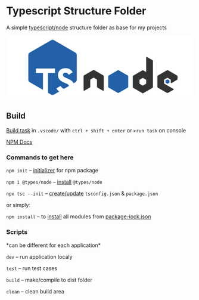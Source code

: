 # Typescript Structure Folder

A simple [typescript/node](https://www.npmjs.com/package/ts-node) structure folder as base for my projects

[![ts-node](tsnode.svg)](https://www.npmjs.com/package/ts-node)

## Build

[Build task](.vscode/tasks.json) in `.vscode/` with `ctrl + shift + enter` or `>run task` on console

[NPM Docs](https://docs.npmjs.com/)

### Commands to get here

`npm init` – [initializer](https://docs.npmjs.com/cli/v7/commands/npm-init/) for npm package

`npm i @types/node` – [install](https://docs.npmjs.com/cli/v8/commands/npm-install) `@types/node`

`npx tsc --init` – [create/update](https://www.npmjs.com/package/tsc-init) `tsconfig.json` & `package.json`

or simply:

`npm install` – to [install](https://docs.npmjs.com/cli/v8/commands/npm-install) all modules from [package-lock.json](package-lock.json)

### Scripts

\*can be different for each application\*

`dev` – run application localy

`test` – run test cases

`build` – make/compile to dist folder

`clean` – clean build area
